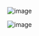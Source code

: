 ![image](https://github.com/user-attachments/assets/b5c6df0b-c4cb-4caa-86e1-2a0a1529e0b2)


![image](https://github.com/user-attachments/assets/215a145e-530c-4b66-8e0b-cabc649ccdfa)

